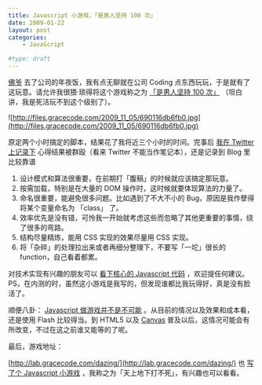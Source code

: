 ```yaml
---
title: Javascript 小游戏，「是男人坚持 100 次」
date: 2009-01-22
layout: post
categories:
    - JavaScript

#type: draft
---
```


[佛爷](http://www.yiyitoo.com) 去了公司的年夜饭，我有点无聊就在公司 Coding 点东西玩玩，于是就有了这玩意。请允许我很猥·琐得将这个游戏称之为 [「是男人坚持 100 次」](http://lab.gracecode.com/dazing/) （坦白讲，我是死活玩不到这个级别了）。

![http://files.gracecode.com/2009_11_05/690116db6fb0.jpg](http://files.gracecode.com/2009_11_05/690116db6fb0.jpg)

原定两个小时搞定的脚本，结果花了我将近三个小时的时间。完事后 [我在 Twitter 上记录下](http://twitter.com/feelinglucky/) 心得结果被群殴（看来 Twitter 不能当作笔记本），还是记录到 Blog 里比较靠谱

1. 设计模式和算法很重要，在前期打「腹稿」的时候就应该搞定那玩意。
2. 按需加载，特别是在大量的 DOM 操作时，这时候就要体现算法的力量了。
3. 命名很重要，能避免很多问题。比如遇到了不大不小的 Bug，原因是我作孽得将某个变量命名为 「class」 了。
4. 效率优先是没有错，可怜我一开始就考虑这些而忽略了其他更重要的事情，绕了很多的弯路。 
5. 结构尽量精炼，能用 CSS 实现的效果尽量用 CSS 实现。
6. 将「杂碎」的处理拉出来或者再细分整理下，不要写「一坨」很长的 function，自己看着都累。

对技术实现有兴趣的朋友可以 [看下核心的 Javascript 代码](http://lab.gracecode.com/dazing/dazing.js.html) ，欢迎提任何建议。PS，在内测的时，虽然这小游戏是我写的，但发现谁都比我玩得好，真是没有脸活了。

顺便八卦： [Javascript 做游戏并不是不可能](http://lifesinger.org/blog/?p=956) 。从目前的情况以及效果和成本看，还是使用 Flash 比较得当。到 HTML5 以及  [Canvas](https://developer.mozilla.org/en/Canvas_tutorial)  普及以后，这情况可能会有所改变，不过在这之前谁又能等的了呢。

最后，游戏地址：

 [http://lab.gracecode.com/dazing/](http://lab.gracecode.com/dazing/)  也 [写了个 Javascript 小游戏](http://labs.macji.com/game/) ，我称之为「天上地下打不死」，有兴趣也可以看看。
